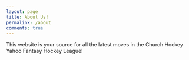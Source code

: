 ```yaml
---
layout: page
title: About Us!
permalink: /about
comments: true
---
```


<div class="row justify-content-between">
<div class="col-md-8 pr-5">

This website is your source for all the latest moves in the Church Hockey Yahoo Fantasy Hockey League!

